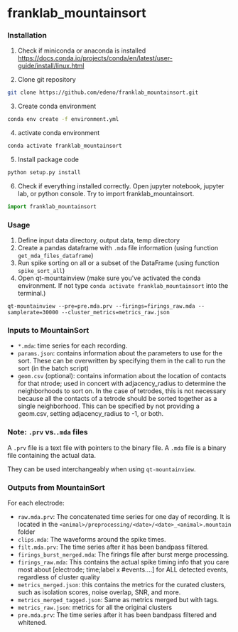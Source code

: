 # franklab_mountainsort

### Installation
1. Check if miniconda or anaconda is installed
https://docs.conda.io/projects/conda/en/latest/user-guide/install/linux.html

2. Clone git repository
```bash
git clone https://github.com/edeno/franklab_mountainsort.git
```
3. Create conda environment
```bash
conda env create -f environment.yml
```
4. activate conda environment
```bash
conda activate franklab_mountainsort
```
5. Install package code
```bash
python setup.py install
```
6. Check if everything installed correctly. Open jupyter notebook, jupyter lab, or python console. Try to import franklab_mountainsort.
```python
import franklab_mountainsort
```

### Usage
1. Define input data directory, output data, temp directory
2. Create a pandas dataframe with `.mda` file information (using function `get_mda_files_dataframe`)
3. Run spike sorting on all or a subset of the DataFrame (using function `spike_sort_all`)
4. Open qt-mountainview (make sure you've activated the conda environment. If not type `conda activate franklab_mountainsort` into the terminal.)
```
qt-mountainview --pre=pre.mda.prv --firings=firings_raw.mda --samplerate=30000 --cluster_metrics=metrics_raw.json
```


### Inputs to MountainSort
+ `*.mda`: time series for each recording.
+ `params.json`: contains information about the parameters to use for the sort. These can be overwritten by specifying them in the call to run the sort (in the batch script)
+ `geom.csv` (optional): contains information about the location of contacts for that ntrode; used in concert with adjacency_radius to determine the neighborhoods to sort on. In the case of tetrodes, this is not necessary because all the contacts of a tetrode should be sorted together as a single neighborhood. This can be specified by not providing a geom.csv, setting adjacency_radius to -1, or both.

### Note: `.prv` vs.`.mda` files
A `.prv` file is a text file with pointers to the binary file.
A `.mda` file is a binary file containing the actual data.

They can be used interchangeably when using `qt-mountainview`.


### Outputs from MountainSort
For each electrode:
+ `raw.mda.prv`: The concatenated time series for one day of recording. It is located in the `<animal>/preprocessing/<date>/<date>_<animal>.mountain` folder
+ `clips.mda`: The waveforms around the spike times.
+ `filt.mda.prv`: The time series after it has been bandpass filtered.
+ `firings_burst_merged.mda`: The firings file after burst merge processing.
+ `firings_raw.mda`: This contains the actual spike timing info that you care most about [electrode; time;label x #events….] for ALL detected events, regardless of cluster quality
+ `metrics_merged.json`: this contains the metrics for the curated clusters, such as isolation scores, noise overlap, SNR, and more.
+ `metrics_merged_tagged.json`: Same as metrics merged but with tags.
+ `metrics_raw.json`: metrics for all the original clusters
+ `pre.mda.prv`: The time series after it has been bandpass filtered and whitened.
